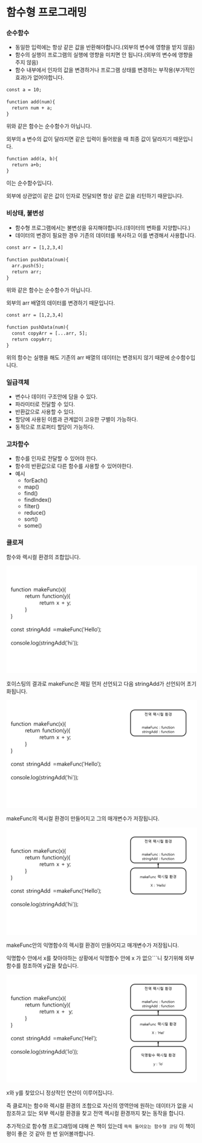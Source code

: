 # 함수형 프로그래밍

### 순수함수

- 동일한 입력에는 항상 같은 값을 반환해야합니다.(외부의 변수에 영향을 받지 않음)
- 함수의 실행이 프로그램의 실행에 영향을 미치면 안 됩니다.(외부의 변수에 영향을 주지 않음)
- 함수 내부에서 인자의 값을 변경하거나 프로그램 상태를 변경하는 부작용(부가적인 효과)가 없어야합니다.

```
const a = 10;

function add(num){
  return num + a;
}
```

위와 같은 함수는 순수함수가 아닙니다.

외부의 a 변수의 값이 달라지면 같은 입력이 들어왔을 때 최종 값이 달라지기 때문입니다.

```
function add(a, b){
  return a+b;
}
```

이는 순수함수입니다.

외부에 상관없이 같은 값이 인자로 전달되면 항상 같은 값을 리턴하기 때문입니다.

### 비상태, 불변성

- 함수형 프로그램에서는 불변성을 유지해야합니다.(데이터의 변화를 지양합니다.)
- 데이터의 변경이 필요한 경우 기존의 데이터를 복사하고 이를 변경해서 사용합니다.

```
const arr = [1,2,3,4]

function pushData(num){
  arr.push(5);
  return arr;
}
```

위와 같은 함수는 순수함수가 아닙니다.

외부의 arr 배열의 데이터를 변경하기 때문입니다.

```
const arr = [1,2,3,4]

function pushData(num){
  const copyArr = [...arr, 5];
  return copyArr;
}
```

위의 함수는 실행을 해도 기존의 arr 배열의 데이터는 변경되지 않기 때문에 순수함수입니다.

### 일급객체

- 변수나 데이터 구조안에 담을 수 있다.
- 파라미터로 전달할 수 있다.
- 반환값으로 사용할 수 있다.
- 할당에 사용된 이름과 관계없이 고유한 구별이 가능하다.
- 동적으로 프로퍼티 할당이 가능하다.

### 고차함수

- 함수를 인자로 전달할 수 있어야 한다.
- 함수의 반환값으로 다른 함수를 사용할 수 있어야한다.
- 예시
  - forEach()
  - map()
  - find()
  - findIndex()
  - filter()
  - reduce()
  - sort()
  - some()

### 클로져

함수와 렉시컬 환경의 조합입니다.

![캡처](클로져/슬라이드1.JPG)

호이스팅의 결과로 makeFunc은 제일 먼저 선언되고 다음 stringAdd가 선언되어 초기화됩니다.

![캡처](클로져/슬라이드2.JPG)

makeFunc의 렉시컬 환경이 만들어지고 그의 매개변수가 저장됩니다.

![캡처](클로져/슬라이드3.JPG)

makeFunc안의 익명함수의 렉시컬 환경이 만들어지고 매개변수가 저장됩니다.

익명합수 안에서 x를 찾아야하는 상황에서 익명함수 안에 x 가 없으```니 찾기위해 외부함수를 참조하여 y값을 찾습니다.

![캡처](클로져/슬라이드4.JPG)

x와 y를 찾았으니 정상적인 연산이 이루어집니다.

즉 클로저는 함수와 렉시컬 환경의 조합으로 자신의 영역안에 원하는 데이터가 없을 시 참조하고 있는 외부 렉시컬 환경을 찾고 전역 렉시컬 환경까지 찾는 동작을 합니다.

추가적으로 함수형 프로그래밍에 대해 쓴 책이 있는데 `쏙쏙 들어오는 함수형 코딩` 이 책이 평이 좋은 것 같아 한 번 읽어볼까합니다.
